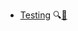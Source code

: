 * [Testing](./testing/)
  <trigger for="pop:testing-preview">:mag:</trigger>[:scroll:](testing/print.html)

<popover id="pop:testing-preview" title="Testing :mag:" placement="right">
  <div slot="content">
    <include src="preview.md" />
  </div>
</popover>
